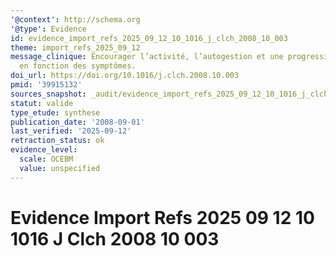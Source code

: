 ```yaml
---
'@context': http://schema.org
'@type': Evidence
id: evidence_import_refs_2025_09_12_10_1016_j_clch_2008_10_003
theme: import_refs_2025_09_12
message_clinique: Encourager l’activité, l’autogestion et une progression graduée
  en fonction des symptômes.
doi_url: https://doi.org/10.1016/j.clch.2008.10.003
pmid: '39915132'
sources_snapshot: _audit/evidence_import_refs_2025_09_12_10_1016_j_clch_2008_10_003.json
statut: valide
type_etude: synthese
publication_date: '2008-09-01'
last_verified: '2025-09-12'
retraction_status: ok
evidence_level:
  scale: OCEBM
  value: unspecified
---
```

# Evidence Import Refs 2025 09 12 10 1016 J Clch 2008 10 003

